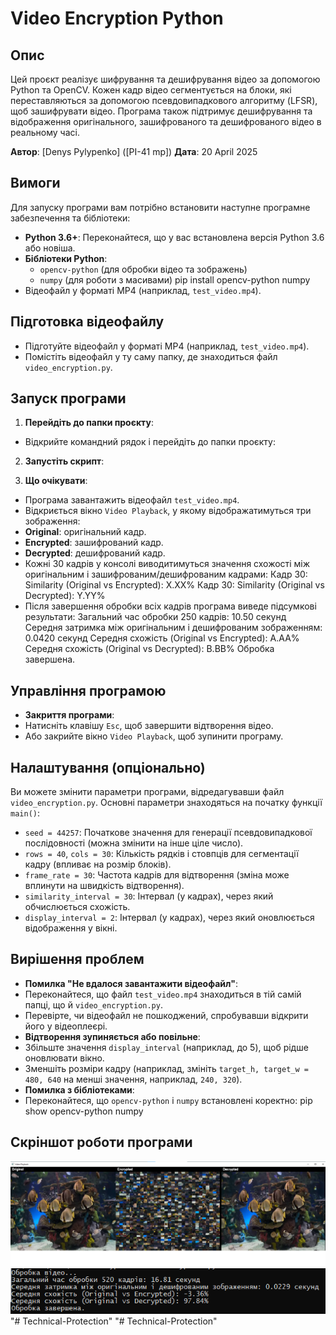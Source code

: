 # Video Encryption Python

## Опис
Цей проєкт реалізує шифрування та дешифрування відео за допомогою Python та OpenCV. Кожен кадр відео сегментується на блоки, які переставляються за допомогою псевдовипадкового алгоритму (LFSR), щоб зашифрувати відео. Програма також підтримує дешифрування та відображення оригінального, зашифрованого та дешифрованого відео в реальному часі.

**Автор**: [Denys Pylypenko] ([PI-41 mp]) 
**Дата**: 20 April 2025

## Вимоги
Для запуску програми вам потрібно встановити наступне програмне забезпечення та бібліотеки:

- **Python 3.6+**: Переконайтеся, що у вас встановлена версія Python 3.6 або новіша.
- **Бібліотеки Python**:
  - `opencv-python` (для обробки відео та зображень)
  - `numpy` (для роботи з масивами)
  pip install opencv-python numpy
- Відеофайл у форматі MP4 (наприклад, `test_video.mp4`).

## Підготовка відеофайлу
- Підготуйте відеофайл у форматі MP4 (наприклад, `test_video.mp4`).
- Помістіть відеофайл у ту саму папку, де знаходиться файл `video_encryption.py`.

## Запуск програми
1. **Перейдіть до папки проєкту**:
- Відкрийте командний рядок і перейдіть до папки проєкту:

2. **Запустіть скрипт**:

3. **Що очікувати**:
- Програма завантажить відеофайл `test_video.mp4`.
- Відкриється вікно `Video Playback`, у якому відображатимуться три зображення:
- **Original**: оригінальний кадр.
- **Encrypted**: зашифрований кадр.
- **Decrypted**: дешифрований кадр.
- Кожні 30 кадрів у консолі виводитимуться значення схожості між оригінальним і зашифрованим/дешифрованим кадрами:
Кадр 30: Similarity (Original vs Encrypted): X.XX%
Кадр 30: Similarity (Original vs Decrypted): Y.YY%
- Після завершення обробки всіх кадрів програма виведе підсумкові результати:
Загальний час обробки 250 кадрів: 10.50 секунд
Середня затримка між оригінальним і дешифрованим зображенням: 0.0420 секунд
Середня схожість (Original vs Encrypted): A.AA%
Середня схожість (Original vs Decrypted): B.BB%
Обробка завершена.


## Управління програмою
- **Закриття програми**:
- Натисніть клавішу `Esc`, щоб завершити відтворення відео.
- Або закрийте вікно `Video Playback`, щоб зупинити програму.

## Налаштування (опціонально)
Ви можете змінити параметри програми, відредагувавши файл `video_encryption.py`. Основні параметри знаходяться на початку функції `main()`:
- `seed = 44257`: Початкове значення для генерації псевдовипадкової послідовності (можна змінити на інше ціле число).
- `rows = 40`, `cols = 30`: Кількість рядків і стовпців для сегментації кадру (впливає на розмір блоків).
- `frame_rate = 30`: Частота кадрів для відтворення (зміна може вплинути на швидкість відтворення).
- `similarity_interval = 30`: Інтервал (у кадрах), через який обчислюється схожість.
- `display_interval = 2`: Інтервал (у кадрах), через який оновлюється відображення у вікні.


## Вирішення проблем
- **Помилка "Не вдалося завантажити відеофайл"**:
- Переконайтеся, що файл `test_video.mp4` знаходиться в тій самій папці, що й `video_encryption.py`.
- Перевірте, чи відеофайл не пошкоджений, спробувавши відкрити його у відеоплеєрі.
- **Відтворення зупиняється або повільне**:
- Збільште значення `display_interval` (наприклад, до 5), щоб рідше оновлювати вікно.
- Зменшіть розміри кадру (наприклад, змініть `target_h, target_w = 480, 640` на менші значення, наприклад, `240, 320`).
- **Помилка з бібліотеками**:
- Переконайтеся, що `opencv-python` і `numpy` встановлені коректно: pip show opencv-python numpy

## Скріншот роботи програми
![Скріншот](screenshot.png)
![Скріншот](screenshot_processing.png)
"# Technical-Protection" 
"# Technical-Protection" 
